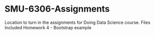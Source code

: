 # SMU-6306-Assignments
Location to turn in the assignments for Doing Data Science course.
Files Included
Homework 4 - Bootstrap example
